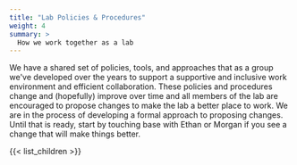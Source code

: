 ```yaml
---
title: "Lab Policies & Procedures"
weight: 4
summary: >
  How we work together as a lab
---
```


We have a shared set of policies, tools, and approaches that as a group we've developed over the years to support a supportive and inclusive work environment and efficient collaboration.
These policies and procedures change and (hopefully) improve over time and all members of the lab are encouraged to propose changes to make the lab a better place to work.
We are in the process of developing a formal approach to proposing changes.
Until that is ready, start by touching base with Ethan or Morgan if you see a change that will make things better.

{{< list_children >}}